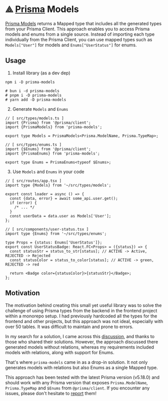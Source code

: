 # ⟁ [Prisma](https://github.com/prisma/prisma) Models

[Prisma Models](https://github.com/kanzitelli/prisma-models) returns a Mapped type that includes all the generated types from your Prisma Client. This approach enables you to access Prisma models and enums from a single source. Instead of importing each type individually from the Prisma Client, you can use mapped types such as `Models["User"]` for models and `Enums["UserStatus"]` for enums.

## Usage

1. Install library (as a dev dep)

```
npm i -D prisma-models

# bun i -d prisma-models
# pnpm i -D prisma-models
# yarn add -D prisma-models
```

2. Generate `Models` and `Enums`

```tsx
// [ src/types/models.ts ]
import {Prisma} from '@prisma/client';
import {PrismaModels} from 'prisma-models';

export type Models = PrismaModels<Prisma.ModelName, Prisma.TypeMap>;
```

```tsx
// [ src/types/enums.ts ]
import {$Enums} from '@prisma/client';
import {PrismaEnums} from 'prisma-models';

export type Enums = PrismaEnums<typeof $Enums>;
```

3. Use `Models` and `Enums` in your code

```tsx
// [ src/routes/app.tsx ]
import type {Models} from '~/src/types/models';

export const loader = async () => {
  const {data, error} = await some_api.user.get();
  if (error) {
    /* ... */
  }
  const userData = data.user as Models['User'];
};
```

```tsx
// [ src/components/user-status.tsx ]
import type {Enums} from '~/src/types/enums';

type Props = {status: Enums['UserStatus']};
export const UserStatusBadge: React.FC<Props> = ({status}) => {
  const statusStr = status_to_str[status]; // ACTIVE -> Active, REJECTED -> Rejected
  const statusColor = status_to_color[status]; // ACTIVE -> green, REJECTED -> red

  return <Badge color={statusColor}>{statusStr}</Badge>;
};
```

## Motivation

The motivation behind creating this small yet useful library was to solve the challenge of using Prisma types from the backend in the frontend project within a monorepo setup. I had previously hardcoded all the types for the frontend and other projects, but this approach was not ideal, especially with over 50 tables. It was difficult to maintain and prone to errors.

In my search for a solution, I came across this [discussion](https://github.com/prisma/prisma/discussions/12453), and thanks to those who shared their solutions. However, the approach discussed there generated models without relations, whereas my requirements included models with relations, along with support for Enums.

That's where `prisma-models` came in as a drop-in solution. It not only generates models with relations but also Enums as a single Mapped type.

This approach has been tested with the latest Prisma version (v5.18.0) and should work with any Prisma version that exposes `Prisma.ModelName`, `Prisma.TypeMap` and `$Enums` from `@prisma/client`. If you encounter any issues, please don't hesitate to [report](https://github.com/kanzitelli/prisma-models/issues) them!
